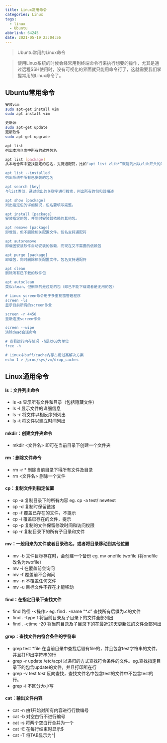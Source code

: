 ```yaml
---
title: Linux常用命令
categories: Linux
tags:
  - linux
  - Ubuntu
abbrlink: 64245
date: 2021-05-19 23:04:56 
---
```


> Ubuntu常用的Linux命令

> 使用Linux系统的时候会经常用到终端命令行来执行想要的操作，尤其是通过远程SSH使用时，没有可视化的界面就只能用命令行了，这就需要我们掌握常用的Linux命令了。

<!-- more -->

## Ubuntu常用命令

```bash
安装vim
sudo apt-get install vim
sudo apt install vim

更新源
sudo apt-get update
更新软件
sudo apt-get upgrade

apt list
列出本地仓库中所有的软件包名

apt list [package]
从本地仓库中查找指定的包名，支持通配符，比如"apt list zlib*“就能列出以zlib开头的所有包名

apt list --installed
列出系统中所有已安装的包名

apt search [key]
与list类似，通过给出的关键字进行搜索，列出所有的包和其描述

apt show [package]
列出指定包的详细情况，包名要填写完整。

apt install [package]
安装指定的包，并同时安装其依赖的其他包。

apt remove [package]
卸载包，但不删除相关配置文件。包名支持通配符

apt autoremove
卸载因安装软件自动安装的依赖，而现在又不需要的依赖包

apt purge [package]
卸载包，同时删除相关配置文件。包名支持通配符

apt clean
删除所有已下载的软件包

apt autoclean
类似clean，但删除的是过期的包（即已不能下载或者是无用的包）

# Linux screen命令用于多重视窗管理程序
screen -ls
显示目前所有的screen作业

screen -r 4458
重新连接screen作业

screen --wipe
清除dead会话命令

# 查看运行内存情况 -h是以GB为单位
free -h

# Linux中buff/cache内存占用过高解决方案
echo 1 > /proc/sys/vm/drop_caches
```

## Linux通用命令

#### ls：文件列出命令

- ls -a 显示所有文件和目录（包括隐藏文件）
- ls -l 显示文件的详细信息
- ls -r 将文件以相反序列列出
- ls -t 将文件以建立时间列出

#### mkdir：创建文件夹命令

- mkdir <文件名> 即可在当前目录下创建一个文件夹

#### rm：删除文件命令

- rm -r * 删除当前目录下得所有文件及目录
- rm <文件名> 删除一个文件

#### cp：复制文件到指定位置

- cp -a 复制目录下的所有内容 eg. cp -a test/ newtest
- cp -d 复制时保留链接
- cp -f 覆盖已存在的文件，不提示
- cp -i 覆盖已存在的文件，提示
- cp -p 复制的文件保留修改时间和访问权限
- cp -r 复制目录下的所有子目录和文件

#### mv：一般用来为文件或者目录改名，或者将目录移动到其他位置

- mv -b 文件目标存在时，会创建一个备份 eg. mv onefile twofile (将onefile改名为twofile）
- mv -i 在覆盖前会询问
- mv -f 覆盖前不会询问
- mv -n 不覆盖任何文件
- mv -u 目标文件不存在才能移动

#### find：在指定目录下查找文件

- find 路径 -<操作> eg. find . -name “*.c” 查找所有后缀为.c的文件
- find . -type f 将当前目录及子目录下的文件全部列出
- find . -ctime -20 将当前目录及子目录下的在最近20天更新过的文件全部列出

#### grep：查找文件内符合条件的字符串

- grep test *file 在当前目录中查找后缀有file的，并且包含test字符串的文件，并且打印出字符串的行
- grep -r update /etc/acpi 以递归的方式查找符合条件的文件。eg.查找指定目录下的包含update的文件，并且打印所在行
- grep -v test *test* 反向查找，查找文件名中包含test的文件中不包含test的行。
- grep -i 不区分大小写

#### cat：输出文件内容

- cat -n 由1开始对所有内容进行行数编号
- cat -b 对空白行不进行编号
- cat -s 将两个空白行合并为一个
- cat -E 在每行结束时显示$
- cat -T 将TAB显示为^|
